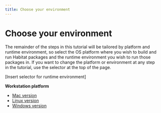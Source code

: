 ```yaml
---
title: Choose your environment
---
```


# Choose your environment

The remainder of the steps in this tutorial will be tailored by platform and runtime environment, so select the OS platform where you wish to build and run Habitat packages and the runtime environment you wish to run those packages in. If you want to change the platform or environment at any step in the tutorial, use the selector at the top of the page.

[Insert selector for runtime environment]

**Workstation platform**
<ul class="main-content--button-nav">
  <li><a href="/tutorials/sample-app/mac/use-scaffolding" class="button cta">Mac version</a></li>
  <li><a href="/tutorials/sample-app/linux/use-scaffolding" class="button cta">Linux version</a></li>
  <li><a href="/tutorials/sample-app/windows/use-scaffolding" class="button cta">Windows version</a></li>
</ul>